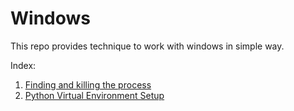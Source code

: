 # Windows

This repo provides technique to work with windows in simple way. 

Index:

1. <a href="https://github.com/patiram/Windows/blob/master/Finding%20and%20killing%20the%20process">Finding and killing the process </a>
2. <a href="https://github.com/patiramyadav/Windows-Utilities/blob/master/Python%20Virtual%20Path%20Setup">Python Virtual Environment Setup</a>
